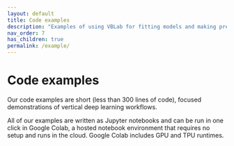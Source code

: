 ```yaml
---
layout: default
title: Code examples
description: "Examples of using VBLab for fitting models and making prediction"
nav_order: 7
has_children: true
permalink: /example/
---
```


# **Code examples**

Our code examples are short (less than 300 lines of code), focused demonstrations of vertical deep learning workflows.

All of our examples are written as Jupyter notebooks and can be run in one click in Google Colab, a hosted notebook environment that requires no setup and runs in the cloud. Google Colab includes GPU and TPU runtimes.

